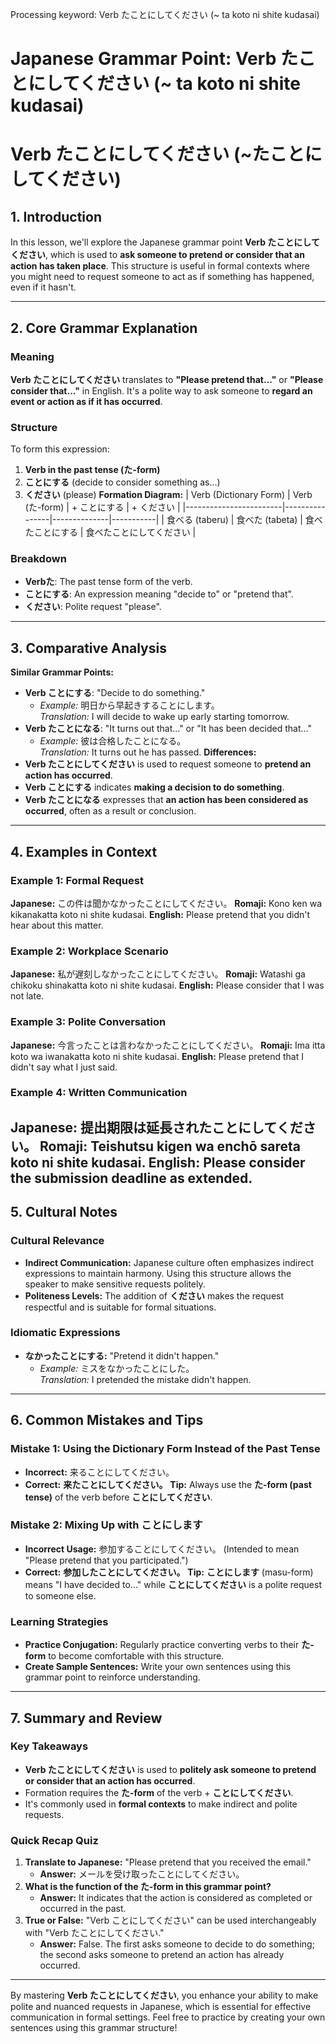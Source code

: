 Processing keyword: Verb たことにしてください (~ ta koto ni shite kudasai)
# Japanese Grammar Point: Verb たことにしてください (~ ta koto ni shite kudasai)
# Verb たことにしてください (~たことにしてください)
## 1. Introduction
In this lesson, we'll explore the Japanese grammar point **Verb たことにしてください**, which is used to **ask someone to pretend or consider that an action has taken place**. This structure is useful in formal contexts where you might need to request someone to act as if something has happened, even if it hasn't.

---
## 2. Core Grammar Explanation
### Meaning
**Verb たことにしてください** translates to **"Please pretend that..."** or **"Please consider that..."** in English. It's a polite way to ask someone to **regard an event or action as if it has occurred**.
### Structure
To form this expression:
1. **Verb in the past tense (た-form)**
2. **ことにする** (decide to consider something as...)
3. **ください** (please)
**Formation Diagram:**
| Verb (Dictionary Form) | Verb (た-form) | + ことにする | + ください |
|------------------------|----------------|--------------|-----------|
| 食べる (taberu)         | 食べた (tabeta) | 食べたことにする | 食べたことにしてください |
### Breakdown
- **Verbた**: The past tense form of the verb.
- **ことにする**: An expression meaning "decide to" or "pretend that".
- **ください**: Polite request "please".
---
## 3. Comparative Analysis
**Similar Grammar Points:**
- **Verb ことにする**: "Decide to do something."
  - *Example:* 明日から早起きすることにします。  
    *Translation:* I will decide to wake up early starting tomorrow.
- **Verb たことになる**: "It turns out that..." or "It has been decided that..."
  - *Example:* 彼は合格したことになる。  
    *Translation:* It turns out he has passed.
**Differences:**
- **Verb たことにしてください** is used to request someone to **pretend an action has occurred**.
- **Verb ことにする** indicates **making a decision to do something**.
- **Verb たことになる** expresses that **an action has been considered as occurred**, often as a result or conclusion.
---
## 4. Examples in Context
### Example 1: Formal Request
**Japanese:** この件は聞かなかったことにしてください。
**Romaji:** Kono ken wa kikanakatta koto ni shite kudasai.
**English:** Please pretend that you didn't hear about this matter.
### Example 2: Workplace Scenario
**Japanese:** 私が遅刻しなかったことにしてください。
**Romaji:** Watashi ga chikoku shinakatta koto ni shite kudasai.
**English:** Please consider that I was not late.
### Example 3: Polite Conversation
**Japanese:** 今言ったことは言わなかったことにしてください。
**Romaji:** Ima itta koto wa iwanakatta koto ni shite kudasai.
**English:** Please pretend that I didn't say what I just said.
### Example 4: Written Communication
**Japanese:** 提出期限は延長されたことにしてください。
**Romaji:** Teishutsu kigen wa enchō sareta koto ni shite kudasai.
**English:** Please consider the submission deadline as extended.
---
## 5. Cultural Notes
### Cultural Relevance
- **Indirect Communication:** Japanese culture often emphasizes indirect expressions to maintain harmony. Using this structure allows the speaker to make sensitive requests politely.
- **Politeness Levels:** The addition of **ください** makes the request respectful and is suitable for formal situations.
### Idiomatic Expressions
- **なかったことにする:** "Pretend it didn't happen."
  - *Example:* ミスをなかったことにした。  
    *Translation:* I pretended the mistake didn't happen.
---
## 6. Common Mistakes and Tips
### Mistake 1: Using the Dictionary Form Instead of the Past Tense
- **Incorrect:** 来ることにしてください。
- **Correct:** **来たことにしてください。**
**Tip:** Always use the **た-form (past tense)** of the verb before **ことにしてください**.
### Mistake 2: Mixing Up with ことにします
- **Incorrect Usage:** 参加することにしてください。 (Intended to mean "Please pretend that you participated.")
- **Correct:** **参加したことにしてください。**
**Tip:** **ことにします** (masu-form) means "I have decided to..." while **ことにしてください** is a polite request to someone else.
### Learning Strategies
- **Practice Conjugation:** Regularly practice converting verbs to their **た-form** to become comfortable with this structure.
- **Create Sample Sentences:** Write your own sentences using this grammar point to reinforce understanding.
---
## 7. Summary and Review
### Key Takeaways
- **Verb たことにしてください** is used to **politely ask someone to pretend or consider that an action has occurred**.
- Formation requires the **た-form** of the verb + **ことにしてください**.
- It's commonly used in **formal contexts** to make indirect and polite requests.
### Quick Recap Quiz
1. **Translate to Japanese:** "Please pretend that you received the email."
   - **Answer:** メールを受け取ったことにしてください。
2. **What is the function of the た-form in this grammar point?**
   - **Answer:** It indicates that the action is considered as completed or occurred in the past.
3. **True or False:** "Verb ことにしてください" can be used interchangeably with "Verb たことにしてください."
   - **Answer:** False. The first asks someone to decide to do something; the second asks someone to pretend an action has already occurred.
---
By mastering **Verb たことにしてください**, you enhance your ability to make polite and nuanced requests in Japanese, which is essential for effective communication in formal settings.
Feel free to practice by creating your own sentences using this grammar structure!
